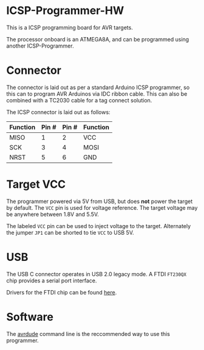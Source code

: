 # ICSP-Programmer-HW

This is a ICSP programming board for AVR targets.

The processor onboard is an ATMEGA8A, and can be programmed using another ICSP-Programmer.

# Connector

The connector is laid out as per a standard Arduino ICSP programmer, so this can to program AVR Arduinos via IDC ribbon cable. This can also be combined with a TC2030 cable for a tag connect solution.

The ICSP connector is laid out as follows:

| Function | Pin # | Pin # | Function |
| -------- | ----- | ----- | -------- |
| MISO     | 1     | 2     | VCC      |
| SCK      | 3     | 4     | MOSI     |
| NRST     | 5     | 6     | GND      |

# Target VCC

The programmer powered via 5V from USB, but does **not** power the target by default. The `VCC` pin is used for voltage reference. The target voltage may be anywhere between 1.8V and 5.5V.

The labeled `VCC` pin can be used to inject voltage to the target. Alternately the jumper `JP1` can be shorted to tie `VCC` to USB 5V.

# USB

The USB C connector operates in USB 2.0 legacy mode. A FTDI `FT230QX` chip provides a serial port interface.

Drivers for the FTDI chip can be found [here](https://ftdichip.com/drivers/).

# Software

The [avrdude](https://github.com/avrdudes/avrdude) command line is the reccommended way to use this programmer.

